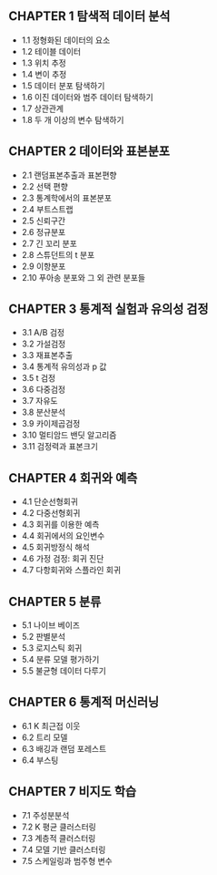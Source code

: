 ## CHAPTER 1 탐색적 데이터 분석
* 1.1 정형화된 데이터의 요소
* 1.2 테이블 데이터
* 1.3 위치 추정
* 1.4 변이 추정
* 1.5 데이터 분포 탐색하기
* 1.6 이진 데이터와 범주 데이터 탐색하기
* 1.7 상관관계
* 1.8 두 개 이상의 변수 탐색하기

## CHAPTER 2 데이터와 표본분포
* 2.1 랜덤표본추출과 표본편향
* 2.2 선택 편향
* 2.3 통계학에서의 표본분포
* 2.4 부트스트랩
* 2.5 신뢰구간
* 2.6 정규분포
* 2.7 긴 꼬리 분포
* 2.8 스튜던트의 t 분포
* 2.9 이항분포
* 2.10 푸아송 분포와 그 외 관련 분포들

## CHAPTER 3 통계적 실험과 유의성 검정
* 3.1 A/B 검정
* 3.2 가설검정
* 3.3 재표본추출
* 3.4 통계적 유의성과 p 값
* 3.5 t 검정
* 3.6 다중검정
* 3.7 자유도
* 3.8 분산분석
* 3.9 카이제곱검정
* 3.10 멀티암드 밴딧 알고리즘
* 3.11 검정력과 표본크기

## CHAPTER 4 회귀와 예측
* 4.1 단순선형회귀
* 4.2 다중선형회귀
* 4.3 회귀를 이용한 예측
* 4.4 회귀에서의 요인변수
* 4.5 회귀방정식 해석
* 4.6 가정 검정: 회귀 진단
* 4.7 다항회귀와 스플라인 회귀

## CHAPTER 5 분류
* 5.1 나이브 베이즈
* 5.2 판별분석
* 5.3 로지스틱 회귀
* 5.4 분류 모델 평가하기
* 5.5 불균형 데이터 다루기

## CHAPTER 6 통계적 머신러닝
* 6.1 K 최근접 이웃
* 6.2 트리 모델
* 6.3 배깅과 랜덤 포레스트
* 6.4 부스팅

## CHAPTER 7 비지도 학습
* 7.1 주성분분석
* 7.2 K 평균 클러스터링
* 7.3 계층적 클러스터링
* 7.4 모델 기반 클러스터링
* 7.5 스케일링과 범주형 변수
